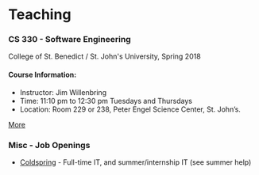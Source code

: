 # Teaching
### CS 330 - Software Engineering
College of St. Benedict / St. John's University, Spring 2018

#### Course Information:

  * Instructor: Jim Willenbring
  * Time: 11:10 pm to 12:30 pm Tuesdays and Thursdays
  * Location: Room 229 or 238, Peter Engel Science Center, St. John’s.

[More](2018-Spring-CS330/)

### Misc - Job Openings

  * [Coldspring](https://www.coldspringusa.com/about-coldspring/careers/) - Full-time IT, and summer/internship IT (see summer help)
  

